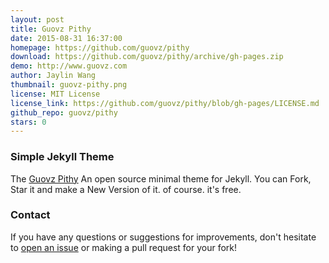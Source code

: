 ```yaml
---
layout: post
title: Guovz Pithy
date: 2015-08-31 16:37:00
homepage: https://github.com/guovz/pithy
download: https://github.com/guovz/pithy/archive/gh-pages.zip
demo: http://www.guovz.com
author: Jaylin Wang
thumbnail: guovz-pithy.png
license: MIT License
license_link: https://github.com/guovz/pithy/blob/gh-pages/LICENSE.md
github_repo: guovz/pithy
stars: 0
---
```


### Simple Jekyll Theme

The [Guovz Pithy](https://github.com/guovz/pithy) An open source minimal theme for Jekyll. You can Fork, Star it and make a New Version of it. of course. it's free.

### Contact

If you have any questions or suggestions for improvements, don't hesitate to [open an issue](https://github.com/guovz/pithy/issues) or making a pull request for your fork!